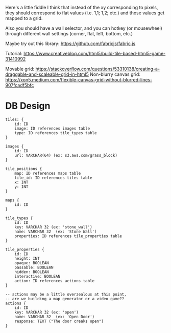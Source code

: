 Here's a little fiddle
I think that instead of the xy corresponding to pixels, they should
correspond to flat values (i.e. 1,1; 1,2; etc.) and those values
get mapped to a grid.

Also you should have a wall selector, and you can hotkey (or mousewheel)
through different wall settings (corner, flat, left, bottom, etc.)

Maybe try out this library: https://github.com/fabricjs/fabric.js

Tutorial: https://www.creativebloq.com/html5/build-tile-based-html5-game-31410992

Movable grid: https://stackoverflow.com/questions/53310138/creating-a-draggable-and-scaleable-grid-in-html5
Non-blurry canvas grid: https://xon5.medium.com/flexible-canvas-grid-without-blurred-lines-907fcadf5bfc

# DB Design

```
tiles: {
    id: ID
    image: ID references images table
    type: ID references tile_types table
}

images {
    id: ID
    url: VARCHAR(64) (ex: s3.aws.com/grass_block)
}

tile_positions {
    map: ID references maps table
    tile_id: ID references tiles table
    x: INT
    y: INT
}

maps {
    id: ID
}

tile_types {
    id: ID
    key: VARCHAR 32 (ex: 'stone_wall')
    name: VARCHAR 32  (ex: 'Stone Wall')
    properties: ID references tile_properties table
}

tile_properties {
    id: ID
    height: INT
    opaque: BOOLEAN
    passable: BOOLEAN
    hidden: BOOLEAN
    interactive: BOOLEAN
    action: ID references actions table
}

-- actions may be a little overzealous at this point,
-- are we building a map generator or a video game??
actions {
    id: ID
    key: VARCHAR 32 (ex: 'open')
    name: VARCHAR 32  (ex: 'Open Door')
    response: TEXT ("The door creaks open")
}
```

